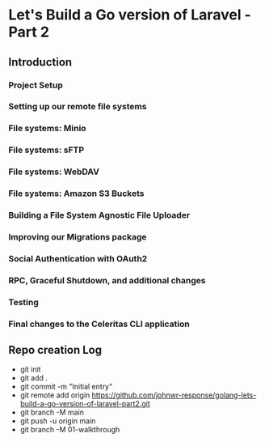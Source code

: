 # Let's Build a Go version of Laravel - Part 2












## Introduction
### Project Setup
### Setting up our remote file systems
### File systems: Minio
### File systems: sFTP
### File systems: WebDAV
### File systems: Amazon S3 Buckets
### Building a File System Agnostic File Uploader
### Improving our Migrations package
### Social Authentication with OAuth2
### RPC, Graceful Shutdown, and additional changes
### Testing
### Final changes to the Celeritas CLI application

## Repo creation Log
- git init
- git add .
- git commit -m "Initial entry"
- git remote add origin https://github.com/johnwr-response/golang-lets-build-a-go-version-of-laravel-part2.git
- git branch -M main
- git push -u origin main
- git branch -M 01-walkthrough
